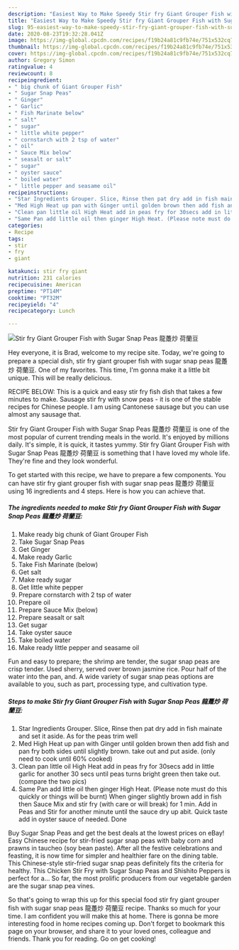 ```yaml
---
description: "Easiest Way to Make Speedy Stir fry Giant Grouper Fish with Sugar Snap Peas 龍躉炒 荷蘭豆"
title: "Easiest Way to Make Speedy Stir fry Giant Grouper Fish with Sugar Snap Peas 龍躉炒 荷蘭豆"
slug: 95-easiest-way-to-make-speedy-stir-fry-giant-grouper-fish-with-sugar-snap-peas
date: 2020-08-23T19:32:28.041Z
image: https://img-global.cpcdn.com/recipes/f19b24a81c9fb74e/751x532cq70/stir-fry-giant-grouper-fish-with-sugar-snap-peas-龍躉炒-荷蘭豆-recipe-main-photo.jpg
thumbnail: https://img-global.cpcdn.com/recipes/f19b24a81c9fb74e/751x532cq70/stir-fry-giant-grouper-fish-with-sugar-snap-peas-龍躉炒-荷蘭豆-recipe-main-photo.jpg
cover: https://img-global.cpcdn.com/recipes/f19b24a81c9fb74e/751x532cq70/stir-fry-giant-grouper-fish-with-sugar-snap-peas-龍躉炒-荷蘭豆-recipe-main-photo.jpg
author: Gregory Simon
ratingvalue: 4
reviewcount: 8
recipeingredient:
- " big chunk of Giant Grouper Fish"
- " Sugar Snap Peas"
- " Ginger"
- " Garlic"
- " Fish Marinate below"
- " salt"
- " sugar"
- " little white pepper"
- " cornstarch with 2 tsp of water"
- " oil"
- " Sauce Mix below"
- " seasalt or salt"
- " sugar"
- " oyster sauce"
- " boiled water"
- " little pepper and seasame oil"
recipeinstructions:
- "Star Ingredients Grouper. Slice, Rinse then pat dry add in fish mainate and set it aside. As for the peas trim well"
- "Med High Heat up pan with Ginger until golden brown then add fish and pan fry both sides until slightly brown. take out and put aside. (only need to cook until 60% cooked)"
- "Clean pan little oil High Heat add in peas fry for 30secs add in little garlic for another 30 secs until peas turns bright green then take out. (compare the two pics)"
- "Same Pan add little oil then ginger High Heat. (Please note must do this quickly or things will be burnt) When ginger slightly brown add in fish then Sauce Mix and stir fry (with care or will break) for 1 min. Add in Peas and Stir for another minute until the sauce dry up abit. Quick taste add in oyster sauce of needed. Done"
categories:
- Recipe
tags:
- stir
- fry
- giant

katakunci: stir fry giant 
nutrition: 231 calories
recipecuisine: American
preptime: "PT14M"
cooktime: "PT32M"
recipeyield: "4"
recipecategory: Lunch

---
```



![Stir fry Giant Grouper Fish with Sugar Snap Peas 龍躉炒 荷蘭豆](https://img-global.cpcdn.com/recipes/f19b24a81c9fb74e/751x532cq70/stir-fry-giant-grouper-fish-with-sugar-snap-peas-龍躉炒-荷蘭豆-recipe-main-photo.jpg)

Hey everyone, it is Brad, welcome to my recipe site. Today, we're going to prepare a special dish, stir fry giant grouper fish with sugar snap peas 龍躉炒 荷蘭豆. One of my favorites. This time, I'm gonna make it a little bit unique. This will be really delicious.

RECIPE BELOW: This is a quick and easy stir fry fish dish that takes a few minutes to make. Sausage stir fry with snow peas - it is one of the stable recipes for Chinese people. I am using Cantonese sausage but you can use almost any sausage that.

Stir fry Giant Grouper Fish with Sugar Snap Peas 龍躉炒 荷蘭豆 is one of the most popular of current trending meals in the world. It's enjoyed by millions daily. It's simple, it is quick, it tastes yummy. Stir fry Giant Grouper Fish with Sugar Snap Peas 龍躉炒 荷蘭豆 is something that I have loved my whole life. They're fine and they look wonderful.


To get started with this recipe, we have to prepare a few components. You can have stir fry giant grouper fish with sugar snap peas 龍躉炒 荷蘭豆 using 16 ingredients and 4 steps. Here is how you can achieve that.

<!--inarticleads1-->

##### The ingredients needed to make Stir fry Giant Grouper Fish with Sugar Snap Peas 龍躉炒 荷蘭豆:

1. Make ready  big chunk of Giant Grouper Fish
1. Take  Sugar Snap Peas
1. Get  Ginger
1. Make ready  Garlic
1. Take  Fish Marinate (below)
1. Get  salt
1. Make ready  sugar
1. Get  little white pepper
1. Prepare  cornstarch with 2 tsp of water
1. Prepare  oil
1. Prepare  Sauce Mix (below)
1. Prepare  seasalt or salt
1. Get  sugar
1. Take  oyster sauce
1. Take  boiled water
1. Make ready  little pepper and seasame oil


Fun and easy to prepare; the shrimp are tender, the sugar snap peas are crisp tender. Used sherry, served over brown jasmine rice. Pour half of the water into the pan, and. A wide variety of sugar snap peas options are available to you, such as part, processing type, and cultivation type. 

<!--inarticleads2-->

##### Steps to make Stir fry Giant Grouper Fish with Sugar Snap Peas 龍躉炒 荷蘭豆:

1. Star Ingredients Grouper. Slice, Rinse then pat dry add in fish mainate and set it aside. As for the peas trim well
1. Med High Heat up pan with Ginger until golden brown then add fish and pan fry both sides until slightly brown. take out and put aside. (only need to cook until 60% cooked)
1. Clean pan little oil High Heat add in peas fry for 30secs add in little garlic for another 30 secs until peas turns bright green then take out. (compare the two pics)
1. Same Pan add little oil then ginger High Heat. (Please note must do this quickly or things will be burnt) When ginger slightly brown add in fish then Sauce Mix and stir fry (with care or will break) for 1 min. Add in Peas and Stir for another minute until the sauce dry up abit. Quick taste add in oyster sauce of needed. Done


Buy Sugar Snap Peas and get the best deals at the lowest prices on eBay! Easy Chinese recipe for stir-fried sugar snap peas with baby corn and prawns in taucheo (soy bean paste). After all the festive celebrations and feasting, it is now time for simpler and healthier fare on the dining table. This Chinese-style stir-fried sugar snap peas definitely fits the criteria for healthy. This Chicken Stir Fry with Sugar Snap Peas and Shishito Peppers is perfect for a… So far, the most prolific producers from our vegetable garden are the sugar snap pea vines. 

So that's going to wrap this up for this special food stir fry giant grouper fish with sugar snap peas 龍躉炒 荷蘭豆 recipe. Thanks so much for your time. I am confident you will make this at home. There is gonna be more interesting food in home recipes coming up. Don't forget to bookmark this page on your browser, and share it to your loved ones, colleague and friends. Thank you for reading. Go on get cooking!
